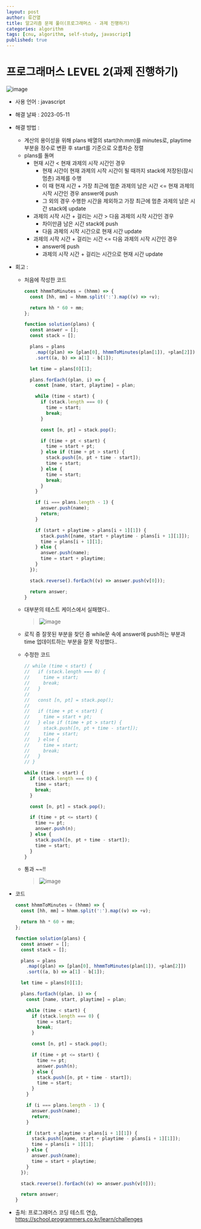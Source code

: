 ```yaml
---
layout: post
author: 류건열
title: 알고리즘 문제 풀이(프로그래머스 - 과제 진행하기)
categories: algorithm
tags: [cnu, algorithm, self-study, javascript]
published: true
---
```


# 프로그래머스 LEVEL 2(과제 진행하기)

![image](https://github.com/prgrms-web-devcourse/Team-JJINSA-HyperLink-FE/assets/34560965/95be1265-34ee-447c-958c-6354d4c2267b)

- 사용 언어 : javascript

- 해결 날짜 : 2023-05-11

- 해결 방법 :

  - 계산의 용이성을 위해 plans 배열의 start(hh:mm)를 minutes로, playtime 부분을 정수로 변환 후 start를 기준으로 오름차순 정렬
  - plans를 돌며 
    - 현재 시간 < 현재 과제의 시작 시간인 경우
      - 현재 시간이 현재 과제의 시작 시간이 될 때까지 stack에 저장된(잠시 멈춘) 과제를 수행
      - 이 때 현재 시간 + 가장 최근에 멈춘 과제의 남은 시간 <= 현재 과제의 시작 시간인 경우 answer에 push
      - 그 외의 경우 수행한 시간을 제외하고 가장 최근에 멈춘 과제의 남은 시간 stack에 update
    - 과제의 시작 시간 + 걸리는 시간 > 다음 과제의 시작 시간인 경우
      - 차이만큼 남은 시간 stack에 push
      - 다음 과제의 시작 시간으로 현재 시간 update
    - 과제의 시작 시간 + 걸리는 시간 <= 다음 과제의 시작 시간인 경우
      - answer에 push
      - 과제의 시작 시간 + 걸리는 시간으로 현재 시간 update

- 회고 :

  - 처음에 작성한 코드

    ```javascript
    const hhmmToMinutes = (hhmm) => {
      const [hh, mm] = hhmm.split(':').map((v) => +v);

      return hh * 60 + mm;
    };

    function solution(plans) {
      const answer = [];
      const stack = [];

      plans = plans
        .map((plan) => [plan[0], hhmmToMinutes(plan[1]), +plan[2]])
        .sort((a, b) => a[1] - b[1]);

      let time = plans[0][1];

      plans.forEach((plan, i) => {
        const [name, start, playtime] = plan;

        while (time < start) {
          if (stack.length === 0) {
            time = start;
            break;
          }

          const [n, pt] = stack.pop();

          if (time + pt < start) {
            time = start + pt;
          } else if (time + pt > start) {
            stack.push([n, pt + time - start]);
            time = start;
          } else {
            time = start;
            break;
          }
        }

        if (i === plans.length - 1) {
          answer.push(name);
          return;
        }

        if (start + playtime > plans[i + 1][1]) {
          stack.push([name, start + playtime - plans[i + 1][1]]);
          time = plans[i + 1][1];
        } else {
          answer.push(name);
          time = start + playtime;
        }
      });

      stack.reverse().forEach((v) => answer.push(v[0]));

      return answer;
    }
    ```

  - 대부분의 테스트 케이스에서 실패했다..

    > ![image](https://github.com/prgrms-web-devcourse/Team-JJINSA-HyperLink-FE/assets/34560965/fce89e5a-7e04-4333-a9e3-d6aaee8058bc)

  - 로직 중 잘못된 부분을 찾던 중 while문 속에 answer에 push하는 부분과 time 업데이트하는 부분을 잘못 작성했다..
  - 수정한 코드

    ```javascript
    // while (time < start) {
    //   if (stack.length === 0) {
    //     time = start;
    //     break;
    //   }
    //
    //   const [n, pt] = stack.pop();
    //
    //   if (time + pt < start) {
    //     time = start + pt;
    //   } else if (time + pt > start) {
    //     stack.push([n, pt + time - start]);
    //     time = start;
    //   } else {
    //     time = start;
    //     break;
    //   }
    // }

    while (time < start) {
      if (stack.length === 0) {
        time = start;
        break;
      }

      const [n, pt] = stack.pop();

      if (time + pt <= start) {
        time += pt;
        answer.push(n);
      } else {
        stack.push([n, pt + time - start]);
        time = start;
      }
    }
    ```

  - 통과 ~~!!

    > ![image](https://github.com/prgrms-web-devcourse/Team-JJINSA-HyperLink-FE/assets/34560965/6ecf8b29-674a-421a-bdf4-7372a2a93244)

- 코드

  ```javascript
  const hhmmToMinutes = (hhmm) => {
    const [hh, mm] = hhmm.split(':').map((v) => +v);

    return hh * 60 + mm;
  };

  function solution(plans) {
    const answer = [];
    const stack = [];

    plans = plans
      .map((plan) => [plan[0], hhmmToMinutes(plan[1]), +plan[2]])
      .sort((a, b) => a[1] - b[1]);

    let time = plans[0][1];

    plans.forEach((plan, i) => {
      const [name, start, playtime] = plan;

      while (time < start) {
        if (stack.length === 0) {
          time = start;
          break;
        }

        const [n, pt] = stack.pop();

        if (time + pt <= start) {
          time += pt;
          answer.push(n);
        } else {
          stack.push([n, pt + time - start]);
          time = start;
        }
      }

      if (i === plans.length - 1) {
        answer.push(name);
        return;
      }

      if (start + playtime > plans[i + 1][1]) {
        stack.push([name, start + playtime - plans[i + 1][1]]);
        time = plans[i + 1][1];
      } else {
        answer.push(name);
        time = start + playtime;
      }
    });

    stack.reverse().forEach((v) => answer.push(v[0]));

    return answer;
  }
  ```

- 출처: 프로그래머스 코딩 테스트 연습, https://school.programmers.co.kr/learn/challenges
